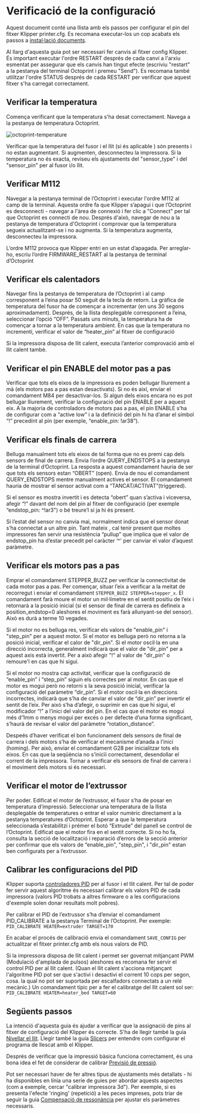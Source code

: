 # Verificació de la configuració

Aquest document conté una llista amb els passos per configurar el pin del fitxer Klipper printer.cfg. Es recomana executar-los un cop acabats els passos a [instal·lació documents](installation.md).

Al llarg d'aquesta guia pot ser necessari fer canvis al fitxer config Klipper. És important executar l'ordre RESTART després de cada canvi a l'arxiu esmentat per assegurar que els canvis han tingut efecte (escriviu "restart" a la pestanya del terminal Octoprint i premeu "Send"). Es recomana també utilitzar l'ordre STATUS després de cada RESTART per verificar que aquest fitxer s'ha carregat correctament.

## Verificar la temperatura

Comença verificant que la temperatura s'ha desat correctament. Navega a la pestanya de temperatura Octoprint.

![octoprint-temperature](img/octoprint-temperature.png)

Verificar que la temperatura del fusor i el llit (si és aplicable ) són presents i no estan augmentant. Si augmenten, desconnecteu la impressora. Si la temperatura no és exacta, reviseu els ajustaments del "sensor_type" i del "sensor_pin" per al fusor i/o llit.

## Verificar M112

Navegar a la pestanya terminal de l’Octoprint i executar l'ordre M112 al camp de la terminal. Aquesta ordre fa que Klipper s’apagui i que l’Octoprint es desconnecti - navegar a l'àrea de connexió i fer clic a "Connect" per tal que Octoprint es connecti de nou. Després d'això, navegar de nou a la pestanya de temperatura d'Octoprint i comprovar que la temperatura segueix actualitzant-se i no augmenta. Si la temperatura augmenta, desconnecteu la impressora.

L’ordre M112 provoca que Klipper entri en un estat d’apagada. Per arreglar-ho, escriu l’ordre FIRMWARE_RESTART al la pestanya de terminal d’Octoprint

## Verificar els calentadors

Navegar fins la pestanya de temperatura de l’Octoprint i al camp corresponent a l’eina posar 50 seguit de la tecla de retorn. La gràfica de temperatura del fusor ha de començar a incrementar (en uns 30 segons aproximadament). Després, de la llista desplegable corresponent a l’eina, seleccionar l’opció “OFF”. Passats uns minuts, la temperatura ha de començar a tornar a la temperatura ambient. En cas que la temperatura no incrementi, verificar el valor de “heater_pin” al fitxer de configuració

Si la impressora disposa de llit calent, executa l’anterior comprovació amb el llit calent tambè.

## Verificar el pin ENABLE del motor pas a pas

Verificar que tots els eixos de la impressora es poden bellugar lliurement a mà (els motors pas a pas estan desactivats). Si no és així, enviar el comandament M84 per desactivar-los. Si algun dels eixos encara no es pot bellugar lliurement, verificar la configuració del pin ENABLE per a aquest eix. A la majoria de controladors de motors pas a pas, el pin ENABLE s’ha de configurar com a “active low” i a la definició del pin hi ha d’anar el símbol “!” precedínt al pin (per exemple, “enable_pin: !ar38”).

## Verificar els finals de carrera

Belluga manualment tots els eixos de tal forma que no es premi cap dels sensors de final de carrera. Envia l’ordre QUERY_ENDSTOPS a la pestanya de la terminal d’Octoprint. La resposta a aquest comandament hauria de ser que tots els sensors estan “OBERT” (open). Envia de nou el comandament QUERY_ENDSTOPS mentre manualment actives el sensor. El comandament hauria de mostrar el sensor activat com a “TANCAT/ACTIVAT”(triggered).

Si el sensor es mostra invertit i es detecta “obert” quan s’activa i viceversa, afegir “!” davant del nom del pin al fitxer de configuració (per exemple “endstop_pin: ^!ar3") o bé treure’l si ja hi és present.

Si l’estat del sensor no canvia mai, normalment indica que el sensor donat s’ha connectat a un altre pin. Tant mateix , cal tenir present que moltes impressores fan servir una resistència “pullup” que implica que el valor de endstop_pin ha d’estar precedit pel caràcter ‘^' per canviar el valor d’aquest paràmetre.

## Verificar els motors pas a pas

Emprar el comandament STEPPER_BUZZ per verificar la connectivitat de cada motor pas a pas. Per començar, situar l’eix a verificar a la meitat de recorregut i enviar el comandament `STEPPER_BUZZ STEPPER=stepper_x`. El comandament farà moure el motor un mil·límetre en el sentit positiu de l’eix i retornarà a la posició inicial (si el sensor de final de carrera es defineix a position_endstop=0 aleshores el moviment es farà allunyant-se del sensor). Això es durà a terme 10 vegades.

Si el motor no es belluga res, verificar els valors de "enable_pin" i "step_pin" per a aquest motor. Si el motor es belluga però no retorna a la posició inicial, verificar el calor de "dir_pin". Si el motor oscil·la en una direcció incorrecta, generalment indicarà que el valor de "dir_pin" per a aquest axis està invertit. Per a això afegir "!" al valor de "dir_pin" o remoure'l en cas que hi sigui.

Si el motor no mostra cap activitat, verificar que la configuració de “enable_pin” i “step_pin” siguin els correctes per al motor. En cas que el motor es mogui però no retorni s la seva posició inicial, verificar la configuració del paràmetre “dir_pin”. Si el motor oscil·la en direccions incorrectes, indicarà que s’ha de canviar el valor de “dir_pin” per invertir el sentit de l’eix. Per això s’ha d’afegir, o suprimir en cas que hi sigui, el modificador “!” a l’inici del valor del pin. En el cas que el motor es mogui més d’1mm o menys mogui per excés o per defecte d’una forma significant, s’haurà de revisar el valor del paràmetre “rotation_distance”.

Despeés d’haver verificat el bon funcionament dels sensors de final de carrera i dels motors s’ha de verificar el mecanisme d’anada a l’inici (homing). Per això, enviar el comandament G28 per inicialitzar tots els eixos. En cas que la seqüència no s’inicïi correctament, desendollar el corrent de la impressora. Tornar a verificar els sensors de final de carrera i el moviment dels motors si és necessari.

## Verificar el motor de l’extrussor

Per poder. Edificat el motor de l’extrussor, el fusor s’ha de posar en temperatura d’impressió. Seleccionar una temperatura de la llista desplegable de temperatures o entrar el valor numèric directament a la pestanya temperatures d’Octoprint. Esperar a que la temperatura seleccionada s’estabilitzi i prémer el botó “Extrude” del panell se control de l’Octoprint. Edificat que el motor fira en el sentit correcte. Si no ho fa, consulta la secció de localització i reparació d’errors de la secció anterior per confirmar que els valors de “enable_pin", "step_pin", i "dir_pin" estan ben configurats per a l’extrussor.

## Calibrar les configuracions del PID

Klipper suporta [controladores PID](https://ca.wikipedia.org/wiki/Proporcional_integral_derivatiu) per al fusor i el llit calent. Per tal de poder fer servir aquest algoritme és necessari calibrar els valors PID de cada impressora (valors PID trobats a altres firmware o a les configuracions d'exemple solen donar resultats molt pobres).

Per calibrar el PID de l’extrussor s’ha d’enviar el comandament PID_CALIBRATE a la pestanya Terminal de l’Octoprint. Per exemple: `PID_CALIBRATE HEATER=extruder TARGET=170`

En acabar el procés de calibració envia el comandament `SAVE_CONFIG` per actualitzar el fitxer printer.cfg amb els nous valors de PID.

Si la impressora disposa de llit calent i permet ser governat mitjançant PWM (Modulació d'amplada de pulsos) aleshores es recomana fer servir el control PID per al llit calent. (Quan el llit calent s'acciona mitjançant l'algoritme PID pot ser que s'activi i desactivi el corrent 10 cops per segon, cosa. la qual no pot ser suportada per escalfadors connectats a un relé mecànic.) Un comandament típic per a fer el calibratge del llit calent sol ser: `PID_CALIBRATE HEATER=heater_bed TARGET=60`

## Següents passos

La intenció d'aquesta guia és ajudar a verificar que la assignació de pins al fitxer de configuració del Klipper és correcte. S'ha de llegir també la guia [Nivellar el llit](Bed_Level.md). Llegir també la guia [Slicers](Slicers.md) per entendre com configurar el programa de llescat amb el Klipper.

Després de verificar que la impressió bàsica funciona correctament, és una bona idea el fet de considerar de calibrar [Previsió de pressió](Pressure_Advance.md).

Pot ser necessari haver de fer altres tipus de ajustaments més detallats - hi ha disponibles en línia una serie de guies per abordar aquests aspectes (com a exemple, cercar "calibrar impressora 3d"). Per exemple, si es presenta l'efecte 'ringing' (repetició) a les peces impreses, pots triar de seguir la guia [Compensació de ressonància](Resonance_Compensation.md) per ajustar els paràmetres necessaris.

